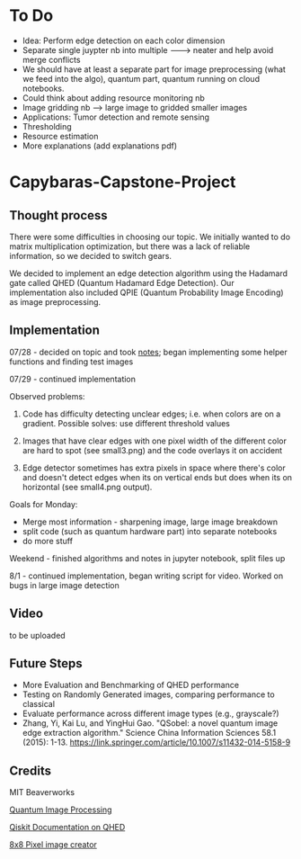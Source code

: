 # To Do #
- Idea: Perform edge detection on each color dimension
- Separate single juypter nb into multiple ---> neater and help avoid merge conflicts
- We should have at least a separate part for image preprocessing (what we feed into the algo), quantum part, quantum running on cloud notebooks.
- Could think about adding resource monitoring nb
- Image gridding nb --> large image to gridded smaller images
- Applications: Tumor detection and remote sensing
- Thresholding
- Resource estimation
- More explanations (add explanations pdf)

# Capybaras-Capstone-Project

## Thought process
There were some difficulties in choosing our topic. We initially wanted to do matrix multiplication optimization, but there was a lack of reliable information, so we decided to switch gears.

We decided to implement an edge detection algorithm using the Hadamard gate called QHED (Quantum Hadamard Edge Detection). Our implementation also included QPIE (Quantum Probability Image Encoding) as image preprocessing.  

## Implementation

07/28 - decided on topic and took [notes](https://docs.google.com/document/d/1KwwHY0z-jrOcwBCqH7Xco5jy1c1H4JHYLDq1byuVJ5E/edit?usp=sharing); began implementing some helper functions and finding test images

07/29 - continued implementation

Observed problems:

1. Code has difficulty detecting unclear edges; i.e. when colors are on a gradient. Possible solves: use different threshold values

2. Images that have clear edges with one pixel width of the different color are hard to spot (see small3.png) and the code overlays it on accident

3. Edge detector sometimes has extra pixels in space where there's color and doesn't detect edges when its on vertical ends but does when its on horizontal (see small4.png output).

Goals for Monday:
- Merge most information - sharpening image, large image breakdown
- split code (such as quantum hardware part) into separate notebooks
- do more stuff

Weekend - finished algorithms and notes in jupyter notebook, split files up

8/1 - continued implementation, began writing script for video. Worked on bugs in large image detection

## Video
to be uploaded

## Future Steps
- More Evaluation and Benchmarking of QHED performance
- Testing on Randomly Generated images, comparing performance to classical
- Evaluate performance across different image types (e.g., grayscale?)
- Zhang, Yi, Kai Lu, and YingHui Gao. "QSobel: a novel quantum image edge extraction algorithm." Science China Information Sciences 58.1 (2015): 1-13. https://link.springer.com/article/10.1007/s11432-014-5158-9

## Credits
MIT Beaverworks

[Quantum Image Processing](https://journals.aps.org/prx/pdf/10.1103/PhysRevX.7.031041)

[Qiskit Documentation on QHED](https://qiskit.org/textbook/ch-applications/quantum-edge-detection.html)

[8x8 Pixel image creator](https://www.pixilart.com/draw)
